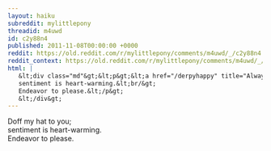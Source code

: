 ```yaml
---
layout: haiku
subreddit: mylittlepony
threadid: m4uwd
id: c2y88n4
published: 2011-11-08T00:00:00 +0000
reddit: https://old.reddit.com/r/mylittlepony/comments/m4uwd/_/c2y88n4
reddit_context: https://old.reddit.com/r/mylittlepony/comments/m4uwd/_/c2y88n4?context=3
html: |
   &lt;div class="md"&gt;&lt;p&gt;&lt;a href="/derpyhappy" title="Always Relevant / Balance Amidst Cloudy Skies / Paper Bag Princess"&gt;&lt;/a&gt; Doff my hat to you;&lt;br/&gt;
   sentiment is heart-warming.&lt;br/&gt;
   Endeavor to please.&lt;/p&gt;
   &lt;/div&gt;
---
```


[](/derpyhappy "Always Relevant / Balance Amidst Cloudy Skies / Paper Bag Princess") Doff my hat to you;  
sentiment is heart-warming.  
Endeavor to please.